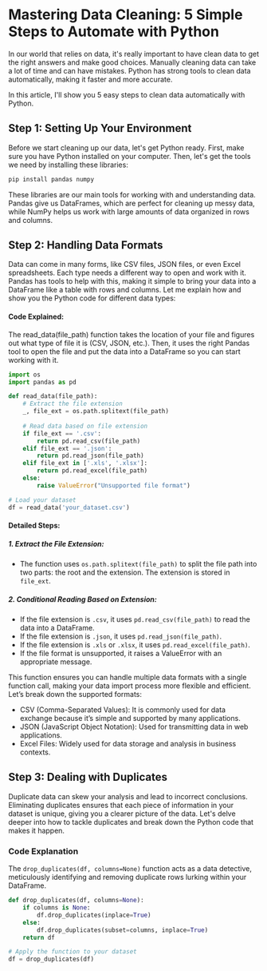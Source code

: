 # Mastering Data Cleaning: 5 Simple Steps to Automate with Python

In our world that relies on data, it's really important to have clean data to get the right answers and make good choices. Manually cleaning data can take a lot of time and can have mistakes. Python has strong tools to clean data automatically, making it faster and more accurate. 

In this article, I'll show you 5 easy steps to clean data automatically with Python.

## Step 1: Setting Up Your Environment

Before we start cleaning up our data, let's get Python ready. First, make sure you have Python installed on your computer. Then, let's get the tools we need by installing these libraries:

```python
pip install pandas numpy
```

These libraries are our main tools for working with and understanding data. Pandas give us DataFrames, which are perfect for cleaning up messy data, while NumPy helps us work with large amounts of data organized in rows and columns.

## Step 2: Handling Data Formats

Data can come in many forms, like CSV files, JSON files, or even Excel spreadsheets. Each type needs a different way to open and work with it. Pandas has tools to help with this, making it simple to bring your data into a DataFrame like a table with rows and columns. Let me explain how and show you the Python code for different data types:

#### Code Explained:

The read_data(file_path) function takes the location of your file and figures out what type of file it is (CSV, JSON, etc.). Then, it uses the right Pandas tool to open the file and put the data into a DataFrame so you can start working with it.

```python
import os
import pandas as pd

def read_data(file_path):
    # Extract the file extension
    _, file_ext = os.path.splitext(file_path)
    
    # Read data based on file extension
    if file_ext == '.csv':
        return pd.read_csv(file_path)
    elif file_ext == '.json':
        return pd.read_json(file_path)
    elif file_ext in ['.xls', '.xlsx']:
        return pd.read_excel(file_path)
    else:
        raise ValueError("Unsupported file format")

# Load your dataset
df = read_data('your_dataset.csv')

```

#### Detailed Steps:
##### 1. Extract the File Extension:
- The function uses `os.path.splitext(file_path)` to split the file path into two parts: the root and the extension. The extension is stored in `file_ext`.

##### 2. Conditional Reading Based on Extension:

- If the file extension is `.csv`, it uses `pd.read_csv(file_path)` to read the data into a DataFrame.
- If the file extension is `.json`, it uses `pd.read_json(file_path)`.
- If the file extension is `.xls` or `.xlsx`, it uses `pd.read_excel(file_path)`.
- If the file format is unsupported, it raises a ValueError with an appropriate message.

This function ensures you can handle multiple data formats with a single function call, making your data import process more flexible and efficient. Let’s break down the supported formats:

- CSV (Comma-Separated Values): It is commonly used for data exchange because it’s simple and supported by many applications.
- JSON (JavaScript Object Notation): Used for transmitting data in web applications. 
- Excel Files: Widely used for data storage and analysis in business contexts.

## Step 3: Dealing with Duplicates

Duplicate data can skew your analysis and lead to incorrect conclusions. Eliminating duplicates ensures that each piece of information in your dataset is unique, giving you a clearer picture of the data. Let's delve deeper into how to tackle duplicates and break down the Python code that makes it happen.

### Code Explanation
The `drop_duplicates(df, columns=None)` function acts as a data detective, meticulously identifying and removing duplicate rows lurking within your DataFrame.

```python
def drop_duplicates(df, columns=None):
    if columns is None:
        df.drop_duplicates(inplace=True)
    else:
        df.drop_duplicates(subset=columns, inplace=True)
    return df

# Apply the function to your dataset
df = drop_duplicates(df)
```

